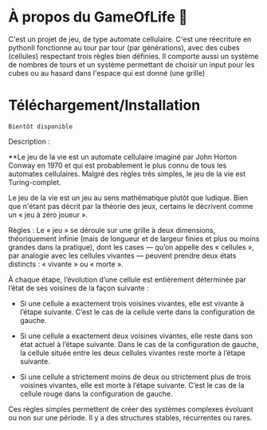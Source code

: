 # À propos du GameOfLife :pencil:

C'est un projet de jeu, de type automate cellulaire. C'est une réecriture en pythonIl fonctionne au tour par tour (par générations), avec des cubes (cellules) respectant trois règles bien définies. Il comporte aussi un système de nombres de tours et un système permettant de choisir un input pour les cubes ou au hasard dans l'espace qui est donné (une grille)

# Téléchargement/Installation

```
Bientôt disponible
```


Description : 

**Le jeu de la vie est un automate cellulaire imaginé par John Horton Conway en 1970 et qui est probablement le plus connu de tous les automates cellulaires. Malgré des règles très simples, le jeu de la vie est Turing-complet.

Le jeu de la vie est un jeu au sens mathématique plutôt que ludique. Bien que n'étant pas décrit par la théorie des jeux, certains le décrivent comme un « jeu à zéro joueur ». 


Règles : 
Le « jeu » se déroule sur une grille à deux dimensions, théoriquement infinie (mais de longueur et de largeur finies et plus ou moins grandes dans la pratique), dont les cases — qu’on appelle des « cellules », par analogie avec les cellules vivantes — peuvent prendre deux états distincts : « vivante » ou « morte ».

À chaque étape, l’évolution d’une cellule est entièrement déterminée par l’état de ses voisines de la façon suivante :

- Si une cellule a exactement trois voisines vivantes, elle est vivante à l’étape suivante.
C’est le cas de la cellule verte dans la configuration de gauche.

- Si une cellule a exactement deux voisines vivantes, elle reste dans son état actuel à l’étape suivante.
Dans le cas de la configuration de gauche, la cellule située entre les deux cellules vivantes reste morte à l’étape suivante.

- Si une cellule a strictement moins de deux ou strictement plus de trois voisines vivantes, elle est morte à l’étape suivante.
C’est le cas de la cellule rouge dans la configuration de gauche.

Ces règles simples permettent de créer des systèmes complexes évoluant ou non sur une période. Il y a des structures stables, récurrentes ou rares.

